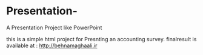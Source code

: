 # Presentation-
A Presentation Project like PowerPoint

this is a simple html project for Presnting an accounting survey. 
finalresult is available at : 
http://behnamaghaali.ir
